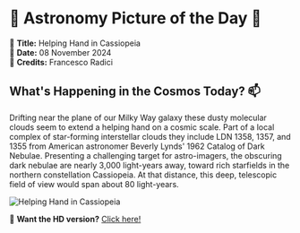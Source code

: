 # 🌌 **Astronomy Picture of the Day** 🌌

🔭 **Title:** Helping Hand in Cassiopeia  
📅 **Date:** 08 November 2024  
📸 **Credits:** Francesco Radici  

## **What's Happening in the Cosmos Today?** 📫

Drifting near the plane of our Milky Way galaxy these dusty molecular clouds seem to extend a helping hand on a cosmic scale. Part of a local complex of star-forming interstellar clouds they include LDN 1358, 1357, and 1355 from American astronomer Beverly Lynds' 1962 Catalog of Dark Nebulae. Presenting a challenging target for astro-imagers, the obscuring dark nebulae are nearly 3,000 light-years away, toward rich starfields in the northern constellation Cassiopeia. At that distance, this deep, telescopic field of view would span about 80 light-years.


![Helping Hand in Cassiopeia](https://apod.nasa.gov/apod/image/2411/Ldn1355HelpingHandFR1024.png)

🌠 **Want the HD version?** [Click here!](https://apod.nasa.gov/apod/image/2411/Ldn1355HelpingHandFR2048.png)
